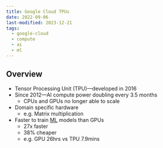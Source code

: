 ```yaml
---
title: Google Cloud TPUs
date: 2022-09-06
last-modified: 2023-12-21
tags:
  - google-cloud
  - compute
  - ai
  - ml
---
```


## Overview

- Tensor Processing Unit (TPU)—developed in 2016
- Since 2012—AI compute power doubling every 3.5 months
	- CPUs and GPUs no longer able to scale
- Domain specific hardware
	- e.g. Matrix multiplication
- Faster to train [ML](notes/Machine%20Learning.md) models than GPUs
	- 27x faster
	- 38% cheaper
	- e.g. GPU 26hrs vs TPU 7.9mins
